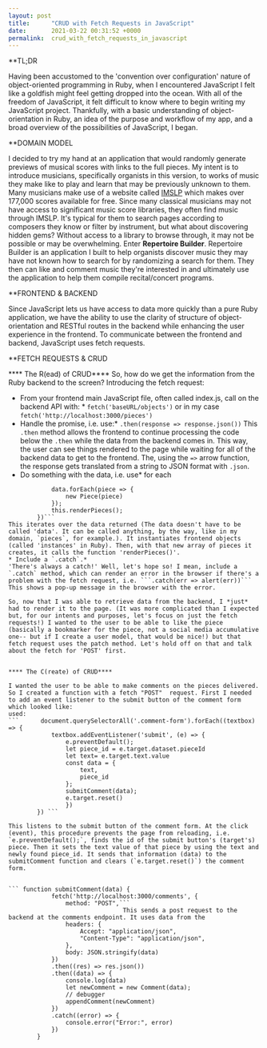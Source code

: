 ```yaml
---
layout: post
title:      "CRUD with Fetch Requests in JavaScript"
date:       2021-03-22 00:31:52 +0000
permalink:  crud_with_fetch_requests_in_javascript
---
```



**TL;DR

Having been accustomed to the 'convention over configuration' nature of object-oriented programming in Ruby, when I encountered JavaScript I felt like a goldfish might feel getting dropped into the ocean. With all of the freedom of JavaScript, it felt difficult to know where to begin writing my JavaScript project. Thankfully, with a basic understanding of object-orientation in Ruby, an idea of the purpose and workflow of my app, and a broad overview of the possibilities of JavaScript, I began. 

**DOMAIN MODEL

I decided to try my hand at an application that would randomly generate previews of musical scores with links to the full pieces. My intent is to introduce musicians, specifically organists in this version, to works of music they make like to play and learn that may be previously unknown to them. Many musicians make use of a website called [IMSLP](https://imslp.org/wiki/Main_Page) which makes over 177,000 scores available for free. Since many classical musicians may not have access to significant music score libraries, they often find music through IMSLP. It's typical for them to search pages according to composers they know or filter by instrument, but what about discovering hidden gems? Without access to a library to browse through, it may not be possible or may be overwhelming. Enter **Repertoire Builder**. Repertoire Builder is an application I built to help organists discover music they may have not known how to search for by randomizing a search for them. They then can like and comment music they're interested in and ultimately use the application to help them compile recital/concert programs. 

**FRONTEND & BACKEND

Since JavaScript lets us have access to data more quickly than a pure Ruby application, we have the ability to use the clarity of structure of object-orientation and RESTful routes in the backend while enhancing the user experience in the frontend. To communicate between the frontend and backend, JavaScript uses fetch requests. 

**FETCH REQUESTS & CRUD

**** The R(ead) of CRUD****
So, how do we get the information from the Ruby backend to the screen? Introducing the fetch request:
* From your frontend main JavaScript file, often called index.js, call on the backend API with: *
```fetch('baseURL/objects')```
or in my case
```fetch('http://localhost:3000/pieces')```
* Handle the promise, i.e. use:*
```.then(response => response.json())```
This `.then` method allows the frontend to continue processing the code below the `.then` while the data from the backend comes in. This way, the user can see things rendered to the page while waiting for all of the backend data to get to the frontend. The, using the `=>` arrow function, the response gets translated from a string to JSON format with `.json`. 
* Do something with the data, i.e. use*
for each 
``` .then(data => {
            data.forEach(piece => {
                new Piece(piece)
            });
            this.renderPieces();
        })```
This iterates over the data returned (The data doesn't have to be called 'data'. It can be called anything, by the way, like in my domain, `pieces`, for example.). It instantiates frontend objects (called 'instances' in Ruby). Then, with that new array of pieces it creates, it calls the function 'renderPieces()'.
* Include a `.catch`.*
'There's always a catch!' Well, let's hope so! I mean, include a `.catch` method, which can render an error in the browser if there's a problem with the fetch request, i.e. ```.catch(err => alert(err))``` This shows a pop-up message in the browser with the error.

So, now that I was able to retrieve data from the backend, I *just* had to render it to the page. (It was more complicated than I expected but, for our intents and purposes, let's focus on just the fetch requests!) I wanted to the user to be able to like the piece (basically a bookmarker for the piece, not a social media accumulative one-- but if I create a user model, that would be nice!) but that fetch request uses the patch method. Let's hold off on that and talk about the fetch for 'POST' first.


**** The C(reate) of CRUD****

I wanted the user to be able to make comments on the pieces delivered. So I created a function with a fetch "POST"  request. First I needed to add an event listener to the submit button of the comment form which looked like:
used:
```      document.querySelectorAll('.comment-form').forEach((textbox) => {  
            textbox.addEventListener('submit', (e) => {
                e.preventDefault();
                let piece_id = e.target.dataset.pieceId
                let text= e.target.text.value
                const data = {
                    text,
                    piece_id
                };
                submitComment(data);
                e.target.reset()
                })
        }) ```
				
This listens to the submit button of the comment form. At the click (event), this procedure prevents the page from reloading, i.e. `e.preventDefault();`, finds the id of the submit button's (target's) piece. Then it sets the text value of that piece by using the text and newly found piece_id. It sends that information (data) to the submitComment function and clears (`e.target.reset()`) the comment form. 
				
				
``` function submitComment(data) {
            fetch('http://localhost:3000/comments', {
                method: "POST",```
								This sends a post request to the backend at the comments endpoint. It uses data from the 
                headers: {
                    Accept: "application/json",
                    "Content-Type": "application/json",
                },
                body: JSON.stringify(data)
            })
            .then((res) => res.json())
            .then((data) => {
                console.log(data)
                let newComment = new Comment(data);
                // debugger
                appendComment(newComment)
            })
            .catch((error) => {
                console.error("Error:", error)
            })
        }




